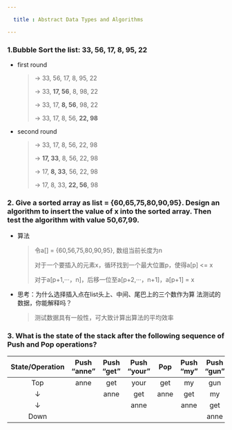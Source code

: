 ```yaml
---

  title : Abstract Data Types and Algorithms

---
```


### 1.Bubble Sort the list: 33, 56, 17, 8, 95, 22

- first round

  > -> 33, 56, 17, 8, 95, 22 
  >
  > -> 33, **17, 56**, 8, 98, 22
  >
  > -> 33, 17, **8, 56**, 98, 22
  >
  > -> 33, 17, 8, 56, **22, 98**

- second round

  > -> 33, 17, 8, 56, 22, 98
  >
  > -> **17, 33**, 8, 56, 22, 98
  >
  > -> 17, **8, 33**, 56, 22, 98
  >
  > -> 17, 8, 33, **22, 56**, 98



### 2. Give a sorted array as list = {60,65,75,80,90,95}. Design an algorithm to insert the value of x into the sorted array. Then test the algorithm with value 50,67,99.

- 算法

  > 令a[] = {60,56,75,80,90,95}, 数组当前长度为n
  >
  > 对于一个要插入的元素x，循环找到一个最大位置p，使得a[p] <= x
  >
  > 对于a[p+1,···，n]，后移一位至a[p+2,···，n+1]，a[p+1] = x

- 思考：为什么选择插入点在list头上、中间、尾巴上的三个数作为算
  法测试的数据，你能解释吗？

  > 测试数据具有一般性，可大致计算出算法的平均效率

### 3. What is the state of the stack after the following sequence of Push and Pop operations?

| State/Operation | Push “anne” | Push “get” | Push “your” | Pop  | Push “my” | Push “gun” |
| :-------------: | :---------: | :--------: | :---------: | :--: | :-------: | :--------: |
|       Top       |    anne     |    get     |    your     | get  |    my     |    gun     |
|        ↓        |             |    anne    |     get     | anne |    get    |     my     |
|        ↓        |             |            |    anne     |      |   anne    |    get     |
|      Down       |             |            |             |      |           |    anne    |

